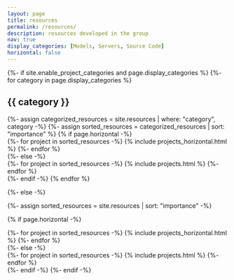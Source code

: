 ```yaml
---
layout: page
title: resources
permalink: /resources/
description: resources developed in the group
nav: true
display_categories: [Models, Servers, Source Code]
horizontal: false
---
```


<!-- pages/resources.md -->
<div class="projects">
{%- if site.enable_project_categories and page.display_categories %}
  <!-- Display categorized resources -->
  {%- for category in page.display_categories %}
  <h2 class="category">{{ category }}</h2>
  {%- assign categorized_resources = site.resources | where: "category", category -%}
  {%- assign sorted_resources = categorized_resources | sort: "importance" %}
  <!-- Generate cards for each resource -->
  {% if page.horizontal -%}
  <div class="container">
    <div class="row row-cols-2">
    {%- for project in sorted_resources -%}
      {% include projects_horizontal.html %}
    {%- endfor %}
    </div>
  </div>
  {%- else -%}
  <div class="grid">
    {%- for project in sorted_resources -%}
      {% include projects.html %}
    {%- endfor %}
  </div>
  {%- endif -%}
  {% endfor %}

{%- else -%}
<!-- Display resources without categories -->
  {%- assign sorted_resources = site.resources | sort: "importance" -%}
  <!-- Generate cards for each project -->
  {% if page.horizontal -%}
  <div class="container">
    <div class="row row-cols-2">
    {%- for project in sorted_resources -%}
      {% include projects_horizontal.html %}
    {%- endfor %}
    </div>
  </div>
  {%- else -%}
  <div class="grid">
    {%- for project in sorted_resources -%}
      {% include projects.html %}
    {%- endfor %}
  </div>
  {%- endif -%}
{%- endif -%}
</div>
